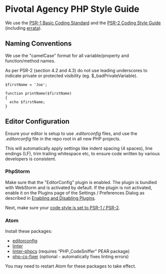 Pivotal Agency PHP Style Guide
=====================

We use the [PSR-1 Basic Coding Standard](PSR-1-basic-coding-standard.md) and the [PSR-2 Coding Style Guide](PSR-2-coding-style-guide.md) (including [errata](PSR-2-coding-style-guide-meta.md#errata)).


Naming Conventions
-----------

We use the "camelCase" format for all variable/property and function/method names.

As per PSR-2 (section 4.2 and 4.3) do not use leading underscores to indicate private or protected visibility (eg. $_badPrivateVariable).

    $firstName = 'Joe';

    function printName($firstName)
    {
      echo $firstName;
    }


Editor Configuration
-----------
Ensure your editor is setup to use *.editorconfig* files, and use the *.editorconfig* file in the repo root in all new PHP projects.

This will automatically apply settings like indent spacing (4 spaces), line endings (LF), trim trailing whitespace etc, to ensure code written by various developers is consistent.


### PhpStorm

Make sure that the "EditorConfig" plugin is enabled. The plugin is bundled with WebStorm and is activated by default. If the plugin is not activated, enable it on the Plugins page of the Settings / Preferences Dialog as described in [Enabling and Disabling Plugins](https://www.jetbrains.com/help/webstorm/2016.3/enabling-and-disabling-plugins.html).

Next, make sure your [code style is set to PSR-1 / PSR-2](https://www.jetbrains.com/help/phpstorm/2016.3/code-style-php.html).


### Atom
Install these packages:

  * [editorconfig](https://atom.io/packages/editorconfig)
  * [linter](https://atom.io/packages/linter)
  * [linter-phpcs](https://atom.io/packages/linter-phpcs) (requires “PHP_CodeSniffer” PEAR package)
  * [php-cs-fixer](https://atom.io/packages/php-cs-fixer) (optional - automatically fixes linting errors)

You may need to restart Atom for these packages to take effect.
